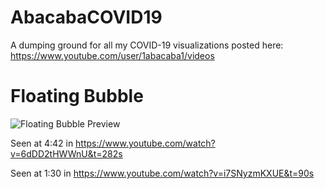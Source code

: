 # AbacabaCOVID19
A dumping ground for all my COVID-19 visualizations posted here: https://www.youtube.com/user/1abacaba1/videos

# Floating Bubble

![Floating Bubble Preview](https://github.com/carykh/AbacabaCOVID19/blob/main/floatingBubble/floatingBubblePreview.png?raw=true)

Seen at 4:42 in https://www.youtube.com/watch?v=6dDD2tHWWnU&t=282s

Seen at 1:30 in https://www.youtube.com/watch?v=i7SNyzmKXUE&t=90s
